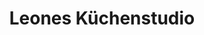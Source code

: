---
title: "Leones Küchenstudio"
url: /schoeneiche-bei-berlin/leones-kuechenstudio/
shop: Küchen
---